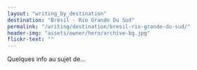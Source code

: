 ```yaml
---
layout: "writing_by_destination"
destination: "Brésil - Rio Grande Du Sud"
permalink: "/writing/destination/bresil-rio-grande-du-sud/"
header-img: "assets/owner/hero/archive-bg.jpg"
flickr-text: ""
---
```


Quelques info au sujet de...
